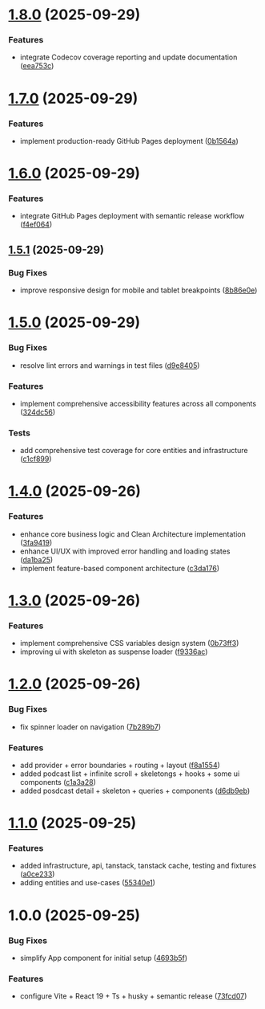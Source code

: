 # [1.8.0](https://github.com/Sanchez9aa/podcastshub/compare/v1.7.0...v1.8.0) (2025-09-29)


### Features

* integrate Codecov coverage reporting and update documentation ([eea753c](https://github.com/Sanchez9aa/podcastshub/commit/eea753c93844bf6e28e17f01497834d9d837c2ed))

# [1.7.0](https://github.com/Sanchez9aa/podcastshub/compare/v1.6.0...v1.7.0) (2025-09-29)


### Features

* implement production-ready GitHub Pages deployment ([0b1564a](https://github.com/Sanchez9aa/podcastshub/commit/0b1564adacc65eb782be65591f35fadc6ff8fcad))

# [1.6.0](https://github.com/Sanchez9aa/podcastshub/compare/v1.5.1...v1.6.0) (2025-09-29)


### Features

* integrate GitHub Pages deployment with semantic release workflow ([f4ef064](https://github.com/Sanchez9aa/podcastshub/commit/f4ef064d89ab7f612d6b3fdacc025403559a5508))

## [1.5.1](https://github.com/Sanchez9aa/podcastshub/compare/v1.5.0...v1.5.1) (2025-09-29)


### Bug Fixes

* improve responsive design for mobile and tablet breakpoints ([8b86e0e](https://github.com/Sanchez9aa/podcastshub/commit/8b86e0eddb2c217ac30b37542bf4b8043794ef9c))

# [1.5.0](https://github.com/Sanchez9aa/podcastshub/compare/v1.4.0...v1.5.0) (2025-09-29)


### Bug Fixes

* resolve lint errors and warnings in test files ([d9e8405](https://github.com/Sanchez9aa/podcastshub/commit/d9e8405569ccaab04f621c4e75924906b2a0f7d7))


### Features

* implement comprehensive accessibility features across all components ([324dc56](https://github.com/Sanchez9aa/podcastshub/commit/324dc56071382891dea442affa688bba658355ad))


### Tests

* add comprehensive test coverage for core entities and infrastructure ([c1cf899](https://github.com/Sanchez9aa/podcastshub/commit/c1cf899b1cb95d47ee29b5f8a64e1b7b91ca4c56))

# [1.4.0](https://github.com/Sanchez9aa/podcastshub/compare/v1.3.0...v1.4.0) (2025-09-26)


### Features

* enhance core business logic and Clean Architecture implementation ([3fa9419](https://github.com/Sanchez9aa/podcastshub/commit/3fa94191763c88d141a7767e5c1c9d537b4c22e5))
* enhance UI/UX with improved error handling and loading states ([da1ba25](https://github.com/Sanchez9aa/podcastshub/commit/da1ba25e9a81014cb40041153e27d628305d1849))
* implement feature-based component architecture ([c3da176](https://github.com/Sanchez9aa/podcastshub/commit/c3da176d7ae631965b53f59f9fabf992e7b1d8cd))

# [1.3.0](https://github.com/Sanchez9aa/podcastshub/compare/v1.2.0...v1.3.0) (2025-09-26)


### Features

* implement comprehensive CSS variables design system ([0b73ff3](https://github.com/Sanchez9aa/podcastshub/commit/0b73ff3a70bba8163d1cc4ef32f8cc31d2e9d9ee))
* improving ui with skeleton as suspense loader ([f9336ac](https://github.com/Sanchez9aa/podcastshub/commit/f9336ac5ad2d8c95011ac03fe26ea986352096c5))

# [1.2.0](https://github.com/Sanchez9aa/podcastshub/compare/v1.1.0...v1.2.0) (2025-09-26)


### Bug Fixes

* fix spinner loader on navigation ([7b289b7](https://github.com/Sanchez9aa/podcastshub/commit/7b289b71637dff8660d865f2f2d6bd293d9fc0f0))


### Features

* add provider + error boundaries + routing + layout ([f8a1554](https://github.com/Sanchez9aa/podcastshub/commit/f8a15549346b3171030dfded2dc1c9b4b0b13586))
* added podcast list + infinite scroll + skeletongs + hooks + some ui components ([c1a3a28](https://github.com/Sanchez9aa/podcastshub/commit/c1a3a282b54339bffc435d6b3b26986716811a82))
* added posdcast detail + skeleton + queries + components ([d6db9eb](https://github.com/Sanchez9aa/podcastshub/commit/d6db9eb80592e0d7cd5a5478085a9860b920763e))

# [1.1.0](https://github.com/Sanchez9aa/podcastshub/compare/v1.0.0...v1.1.0) (2025-09-25)


### Features

* added infrastructure, api, tanstack, tanstack cache, testing and fixtures ([a0ce233](https://github.com/Sanchez9aa/podcastshub/commit/a0ce2338fb1282cfd8d50f048aafd3ef0f0facc9))
* adding entities and use-cases ([55340e1](https://github.com/Sanchez9aa/podcastshub/commit/55340e1ed28c07fcb8a5551162bff2da39597049))

# 1.0.0 (2025-09-25)


### Bug Fixes

* simplify App component for initial setup ([4693b5f](https://github.com/Sanchez9aa/podcastshub/commit/4693b5fea506c77cc7c4b9a8ddda475927a19e77))


### Features

* configure Vite + React 19 + Ts + husky + semantic release ([73fcd07](https://github.com/Sanchez9aa/podcastshub/commit/73fcd0753fecc57ed7ff092cd38cc7c0a115fe47))
